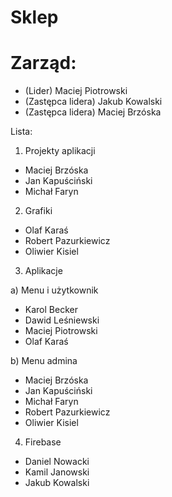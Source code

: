 # Sklep

# Zarząd: 

- (Lider) Maciej Piotrowski
- (Zastępca lidera) Jakub Kowalski
- (Zastępca lidera) Maciej Brzóska


Lista:

1. Projekty aplikacji

- Maciej Brzóska
- Jan Kapuściński
- Michał Faryn

2. Grafiki

- Olaf Karaś
- Robert Pazurkiewicz
- Oliwier Kisiel

3. Aplikacje

a) Menu i użytkownik

- Karol Becker
- Dawid Leśniewski
- Maciej Piotrowski
- Olaf Karaś

b) Menu admina

- Maciej Brzóska
- Jan Kapuściński
- Michał Faryn
- Robert Pazurkiewicz
- Oliwier Kisiel

4. Firebase

- Daniel Nowacki
- Kamil Janowski
- Jakub Kowalski
